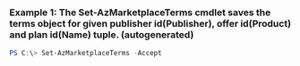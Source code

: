### Example 1: The Set-AzMarketplaceTerms cmdlet saves the terms object for given publisher id(Publisher), offer id(Product) and plan id(Name) tuple. (autogenerated)
```powershell
PS C:\> Set-AzMarketplaceTerms -Accept 
```

